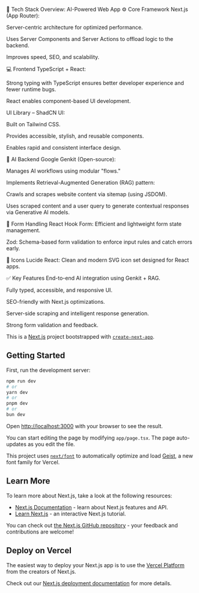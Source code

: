🔧 Tech Stack Overview: AI-Powered Web App
⚙️ Core Framework
Next.js (App Router):

Server-centric architecture for optimized performance.

Uses Server Components and Server Actions to offload logic to the backend.

Improves speed, SEO, and scalability.

💻 Frontend
TypeScript + React:

Strong typing with TypeScript ensures better developer experience and fewer runtime bugs.

React enables component-based UI development.

UI Library – ShadCN UI:

Built on Tailwind CSS.

Provides accessible, stylish, and reusable components.

Enables rapid and consistent interface design.

🤖 AI Backend
Google Genkit (Open-source):

Manages AI workflows using modular "flows."

Implements Retrieval-Augmented Generation (RAG) pattern:

Crawls and scrapes website content via sitemap (using JSDOM).

Uses scraped content and a user query to generate contextual responses via Generative AI models.

📄 Form Handling
React Hook Form: Efficient and lightweight form state management.

Zod: Schema-based form validation to enforce input rules and catch errors early.

🎨 Icons
Lucide React: Clean and modern SVG icon set designed for React apps.

✅ Key Features
End-to-end AI integration using Genkit + RAG.

Fully typed, accessible, and responsive UI.

SEO-friendly with Next.js optimizations.

Server-side scraping and intelligent response generation.

Strong form validation and feedback.
































































This is a [Next.js](https://nextjs.org) project bootstrapped with [`create-next-app`](https://nextjs.org/docs/app/api-reference/cli/create-next-app).

## Getting Started

First, run the development server:

```bash
npm run dev
# or
yarn dev
# or
pnpm dev
# or
bun dev
```

Open [http://localhost:3000](http://localhost:3000) with your browser to see the result.

You can start editing the page by modifying `app/page.tsx`. The page auto-updates as you edit the file.

This project uses [`next/font`](https://nextjs.org/docs/app/building-your-application/optimizing/fonts) to automatically optimize and load [Geist](https://vercel.com/font), a new font family for Vercel.

## Learn More

To learn more about Next.js, take a look at the following resources:

- [Next.js Documentation](https://nextjs.org/docs) - learn about Next.js features and API.
- [Learn Next.js](https://nextjs.org/learn) - an interactive Next.js tutorial.

You can check out [the Next.js GitHub repository](https://github.com/vercel/next.js) - your feedback and contributions are welcome!



## Deploy on Vercel

The easiest way to deploy your Next.js app is to use the [Vercel Platform](https://vercel.com/new?utm_medium=default-template&filter=next.js&utm_source=create-next-app&utm_campaign=create-next-app-readme) from the creators of Next.js.

Check out our [Next.js deployment documentation](https://nextjs.org/docs/app/building-your-application/deploying) for more details.
